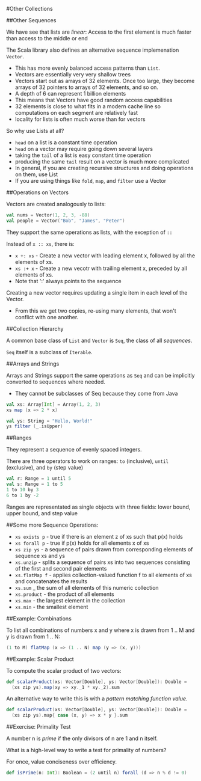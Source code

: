 #Other Collections

##Other Sequences

We have see that lists are *linear*: Access to the first element is much faster than access to the middle or end

The Scala library also defines an alternative sequence implemenation `Vector`.
* This has more evenly balanced access patterns than `List`.
* Vectors are essentially very very shallow trees
* Vectors start out as arrays of 32 elements. Once too large, they become arrays of 32 pointers to arrays of 32 elements, and so on.
* A depth of 6 can represent 1 billion elements
* This means that Vectors have good random access capabilities
* 32 elements is close to what fits in a modern cache line so computations on each segment are relatively fast
* locality for lists is often much worse than for vectors

So why use Lists at all?
* `head` on a list is a constant time operation
* `head` on a vector may require going down several layers
* taking the `tail` of a list is easy constant time operation
* producing the same `tail` result on a vector is much more complicated
* In general, if you are creating recursive structures and doing operations on them, use List
* If you are using things like `fold`, `map`, and `filter` use a Vector

##Operations on Vectors

Vectors are created analogously to lists:

```scala
val nums = Vector(1, 2, 3, -88)
val people = Vector("Bob", "James", "Peter")
```

They support the same operations as lists, with the exception of `::`

Instead of `x :: xs`, there is:
* `x +: xs` - Create a new vector with leading element x, followed by all the elements of xs.
* `xs :+ x` - Create a new vecotr with trailing element x, preceded by all elements of xs.
* Note that ':' always points to the sequence

Creating a new vector requires updating a single item in each level of the Vector.
* From this we get two copies, re-using many elements, that won't conflict with one another.

##Collection Hierarchy

A common base class of `List` and `Vector` is `Seq`, the class of all *sequences*.

`Seq` itself is a subclass of `Iterable`. 

##Arrays and Strings

Arrays and Strings support the same operations as `Seq` and can be implicitly converted to sequences where needed.
* They cannot be subclasses of Seq because they come from Java

```scala
val xs: Array[Int] = Array(1, 2, 3)
xs map (x => 2 * x)

val ys: String = "Hello, World!"
ys filter (_.isUpper)
```

##Ranges

They represent a sequence of evenly spaced integers.

There are three operators to work on ranges: `to` (inclusive), `until` (exclusive), and `by` (step value)

```scala
val r: Range = 1 until 5
val s: Range = 1 to 5
1 to 10 by 3
6 to 1 by -2
```
Ranges are representated as single objects with three fields: lower bound, upper bound, and step value

##Some more Sequence Operations:

* `xs exists p` - true if there is an element z of xs such that p(x) holds
* `xs forall p` - true if p(x) holds for all elements x of xs
* `xs zip ys`   - a sequence of pairs drawn from corresponding elements of sequence xs and ys
* `xs.unzip`    - splits a sequence of pairs xs into two sequences consisting of the first and second pair elements
* `xs.flatMap f` - applies collection-valued function f to all elements of xs and concatenates the results
* `xs.sum`      _ the sum of all elements of this numeric collection
* `xs.product`  - the product of all elements
* `xs.max`      - the largest element in the collection
* `xs.min`      - the smallest element

##Example: Combinations

To list all combinations of numbers x and y where x is drawn from 1 .. M and y is drawn from 1 .. N:

```scala
(1 to M) flatMap (x => (1 .. N) map (y => (x, y)))
```

##Example: Scalar Product

To compute the scalar product of two vectors:

```scala
def scalarProduct(xs: Vector[Double], ys: Vector[Double]): Double = 
  (xs zip ys).map(xy => xy._1 * xy._2).sum
```

An alternative way to write this is with a *pattern matching function value*.

```scala
def scalarProduct(xs: Vector[Double], ys: Vector[Double]): Double = 
  (xs zip ys).map{ case (x, y) => x * y }.sum
```

##Exercise: Primality Test

A number n is *prime* if the only divisors of n are 1 and n itself.

What is a high-level way to write a test for primality of numbers?

For once, value conciseness over efficiency.

```scala
def isPrime(n: Int): Boolean = (2 until n) forall (d => n % d != 0)
```
